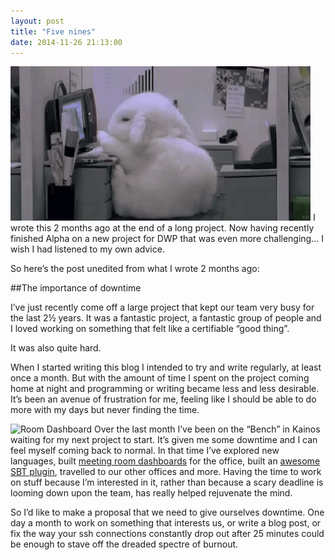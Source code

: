 ```yaml
---
layout: post
title: "Five nines"
date: 2014-11-26 21:13:00
---
```


![Sleepy]
I wrote this 2 months ago at the end of a long project. Now having recently
finished Alpha on a new project for DWP that was even more challenging...
I wish I had listened to my own advice.

So here’s the post unedited from what I wrote 2 months ago:

##The importance of downtime

I’ve just recently come off a large project that kept our team very busy for
the last 2½ years. It was a fantastic project, a fantastic group of people and
I loved working on something that felt like a certifiable “good thing”.

It was also quite hard.

When I started writing this blog I intended to try and write regularly, at least
once a month. But with the amount of time I spent on the project coming home at
night and programming or writing became less and less desirable. It’s been an
avenue of frustration for me, feeling like I should be able to do more with my
days but never finding the time.

![Room Dashboard]
Over the last month I’ve been on the “Bench” in Kainos waiting for my next
project to start. It’s given me some downtime and I can feel myself coming back
to normal. In that time I’ve explored new languages, built [meeting room dashboards]
for the office, built an [awesome SBT plugin], travelled to our other
offices and more. Having the time to work on stuff because I’m interested in it,
rather than because a scary deadline is looming down upon the team, has really
helped rejuvenate the mind.

So I’d like to make a proposal that we need to give ourselves downtime. One day
a month to work on something that interests us, or write a blog post, or fix
the way your ssh connections constantly drop out after 25 minutes could be
enough to stave off the dreaded spectre of burnout.

  [awesome SBT plugin]: https://github.com/michaeldfallen/sbt-mustache
  [meeting room dashboards]: https://github.com/michaeldfallen/kcal
  [Room Dashboard]: https://raw.githubusercontent.com/michaeldfallen/kcal/readme/room-dashboard.jpg
  [Sleepy]: /assets/sleepy.gif
